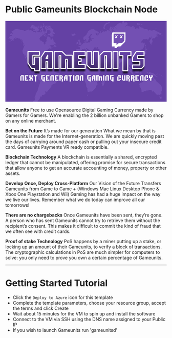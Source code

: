 # Public Gameunits Blockchain Node

![Gameunits-Azure](https://raw.githubusercontent.com/Azure/azure-quickstart-templates/master/blockchain/images/gameunits.png)

**Gameunits** Free to use Opensource Digital Gaming Currency made by Gamers for Gamers.
We're enabling the 2 billion unbanked Gamers to shop on any online merchant.

**Bet on the Future**
It’s made for our generation 
What we mean by that is Gameunits is made for the Internet-generation.
We are quickly moving past the days of carrying around paper cash or pulling out your insecure credit card.
Gameunits Payments VR ready compatible.

**Blockchain Technology**
A blockchain is essentially a shared, encrypted ledger that cannot be manipulated, offering promise for secure transactions that allow anyone to get an accurate accounting of money, property or other assets.

**Develop Once, Deploy Cross-Platform**
Our Vision of the Future Transfers Gameunits from Game to Game + (Windows Mac Linux Desktop Phone & Xbox One Playstation and Wii)
Gaming has had a huge impact on the way we live our lives.
Remember what we do today can improve all our tomorrows!

**There are no chargebacks**
Once Gameunits have been sent, they’re gone. A person who has sent Gameunits cannot try to retrieve them without the recipient’s consent. This makes it difficult to commit the kind of fraud that we often see with credit cards.

**Proof of stake Technology**
PoS happens by a miner putting up a stake, or locking up an amount of their Gameunits, to verify a block of transactions.
The cryptographic calculations in PoS are much simpler for computers to solve: you only need to prove you own a certain percentage of Gameunits.

-------------------

# Getting Started Tutorial

* Click the `Deploy to Azure` icon for this template
* Complete the template parameters, choose your resource group, accept the terms and click Create
* Wait about 15 minutes for the VM to spin up and install the software
* Connect to the VM via SSH using the DNS name assigned to your Public IP
* If you wish to launch Gameunits run 'gameunitsd'
